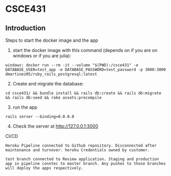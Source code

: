 
# CSCE431

## Introduction

Steps to start the docker image and the app

1. start the docker image with this command (depends on if you are on windows or if you are julia):
```
windows: docker run --rm -it --volume "$(PWD):/csce431" -e DATABASE_USER=test_app -e DATABASE_PASSWORD=test_password -p 3000:3000 dmartinez05/ruby_rails_postgresql:latest
```
2. Create and migrate the database:
```
cd csce431/ && bundle install && rails db:create && rails db:migrate && rails db:seed && rake assets:precompile
```
3. run the app
```
rails server --binding=0.0.0.0
```
4. Check the server at http://127.0.0.1:3000


CI/CD

```
Heroku Pipeline connected to Github repository. Disconnected after maintenance and turnover. heroku Credentials owned by customer.

test branch connected to Review application. Staging and production app in pipeline conntec to master branch. Any pushes to those branches will deploy the apps respectively.
```
